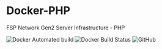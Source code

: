 # Docker-PHP

FSP Network Gen2 Server Infrastructure - PHP

![Docker Automated build](https://img.shields.io/docker/automated/fspnetwork/php.svg?style=flat-square)
![Docker Build Status](https://img.shields.io/docker/build/fspnetwork/php.svg?style=flat-square)
![GitHub](https://img.shields.io/github/license/fastsp/docker-php.svg?style=flat-square)